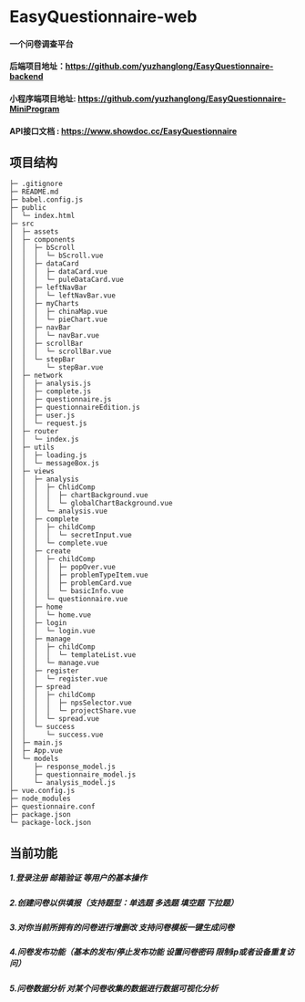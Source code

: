 # EasyQuestionnaire-web

#### 一个问卷调查平台

#### 后端项目地址：https://github.com/yuzhanglong/EasyQuestionnaire-backend

#### 小程序端项目地址: https://github.com/yuzhanglong/EasyQuestionnaire-MiniProgram

#### API接口文档 : https://www.showdoc.cc/EasyQuestionnaire





## 项目结构

```
├─ .gitignore
├─ README.md
├─ babel.config.js
├─ public
│  └─ index.html
├─ src
│  ├─ assets
│  ├─ components
│  │  ├─ bScroll
│  │  │  └─ bScroll.vue
│  │  ├─ dataCard
│  │  │  ├─ dataCard.vue
│  │  │  └─ puleDataCard.vue
│  │  ├─ leftNavBar
│  │  │  └─ leftNavBar.vue
│  │  ├─ myCharts
│  │  │  ├─ chinaMap.vue
│  │  │  └─ pieChart.vue
│  │  ├─ navBar
│  │  │  └─ navBar.vue
│  │  ├─ scrollBar
│  │  │  └─ scrollBar.vue
│  │  └─ stepBar
│  │     └─ stepBar.vue
│  ├─ network
│  │  ├─ analysis.js
│  │  ├─ complete.js
│  │  ├─ questionnaire.js
│  │  ├─ questionnaireEdition.js
│  │  ├─ user.js
│  │  └─ request.js
│  ├─ router
│  │  └─ index.js
│  ├─ utils
│  │  ├─ loading.js
│  │  └─ messageBox.js
│  ├─ views
│  │  ├─ analysis
│  │  │  ├─ ChlidComp
│  │  │  │  ├─ chartBackground.vue
│  │  │  │  └─ globalChartBackground.vue
│  │  │  └─ analysis.vue
│  │  ├─ complete
│  │  │  ├─ childComp
│  │  │  │  └─ secretInput.vue
│  │  │  └─ complete.vue
│  │  ├─ create
│  │  │  ├─ childComp
│  │  │  │  ├─ popOver.vue
│  │  │  │  ├─ problemTypeItem.vue
│  │  │  │  ├─ problemCard.vue
│  │  │  │  └─ basicInfo.vue
│  │  │  └─ questionnaire.vue
│  │  ├─ home
│  │  │  └─ home.vue
│  │  ├─ login
│  │  │  └─ login.vue
│  │  ├─ manage
│  │  │  ├─ childComp
│  │  │  │  └─ templateList.vue
│  │  │  └─ manage.vue
│  │  ├─ register
│  │  │  └─ register.vue
│  │  ├─ spread
│  │  │  ├─ childComp
│  │  │  │  ├─ npsSelector.vue
│  │  │  │  └─ projectShare.vue
│  │  │  └─ spread.vue
│  │  └─ success
│  │     └─ success.vue
│  ├─ main.js
│  ├─ App.vue
│  └─ models
│     ├─ response_model.js
│     ├─ questionnaire_model.js
│     └─ analysis_model.js
├─ vue.config.js
├─ node_modules
├─ questionnaire.conf
├─ package.json
└─ package-lock.json
```



## 当前功能

##### 1.登录注册 邮箱验证 等用户的基本操作
##### 2.创建问卷以供填报（支持题型：单选题 多选题 填空题 下拉题）
##### 3.对你当前所拥有的问卷进行增删改  支持问卷模板一键生成问卷
##### 4.问卷发布功能（基本的发布/停止发布功能 设置问卷密码 限制ip或者设备重复访问）
##### 5.问卷数据分析 对某个问卷收集的数据进行数据可视化分析